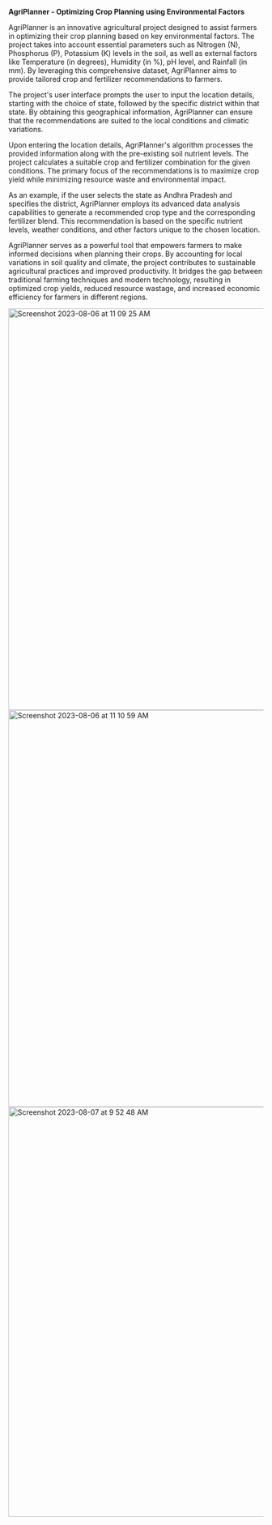 **AgriPlanner - Optimizing Crop Planning using Environmental Factors**

AgriPlanner is an innovative agricultural project designed to assist farmers in optimizing their crop planning based on key environmental factors. The project takes into account essential parameters such as Nitrogen (N), Phosphorus (P), Potassium (K) levels in the soil, as well as external factors like Temperature (in degrees), Humidity (in %), pH level, and Rainfall (in mm). By leveraging this comprehensive dataset, AgriPlanner aims to provide tailored crop and fertilizer recommendations to farmers.

The project's user interface prompts the user to input the location details, starting with the choice of state, followed by the specific district within that state. By obtaining this geographical information, AgriPlanner can ensure that the recommendations are suited to the local conditions and climatic variations.

Upon entering the location details, AgriPlanner's algorithm processes the provided information along with the pre-existing soil nutrient levels. The project calculates a suitable crop and fertilizer combination for the given conditions. The primary focus of the recommendations is to maximize crop yield while minimizing resource waste and environmental impact.

As an example, if the user selects the state as Andhra Pradesh and specifies the district, AgriPlanner employs its advanced data analysis capabilities to generate a recommended crop type and the corresponding fertilizer blend. This recommendation is based on the specific nutrient levels, weather conditions, and other factors unique to the chosen location.

AgriPlanner serves as a powerful tool that empowers farmers to make informed decisions when planning their crops. By accounting for local variations in soil quality and climate, the project contributes to sustainable agricultural practices and improved productivity. It bridges the gap between traditional farming techniques and modern technology, resulting in optimized crop yields, reduced resource wastage, and increased economic efficiency for farmers in different regions.

<img width="793" alt="Screenshot 2023-08-06 at 11 09 25 AM" src="https://github.com/shreya241103/AgriPlanner/assets/115857097/e79cc1b0-6a40-43fa-a57a-77508e299a97">

<img width="783" alt="Screenshot 2023-08-06 at 11 10 59 AM" src="https://github.com/shreya241103/AgriPlanner/assets/115857097/8821d62d-0910-4eb3-a7a0-d1918c2e2c53">

<img width="809" alt="Screenshot 2023-08-07 at 9 52 48 AM" src="https://github.com/shreya241103/AgriPlanner/assets/115857097/fe059420-5f48-44db-8bb1-e55d6430d523">
